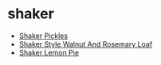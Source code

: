 # shaker

 * [Shaker Pickles](../index/s/shaker-pickles-102009.json)
 * [Shaker Style Walnut And Rosemary Loaf](../index/s/shaker-style-walnut-and-rosemary-loaf-108609.json)
 * [Shaker Lemon Pie](../index/s/shaker-lemon-pie.json)
